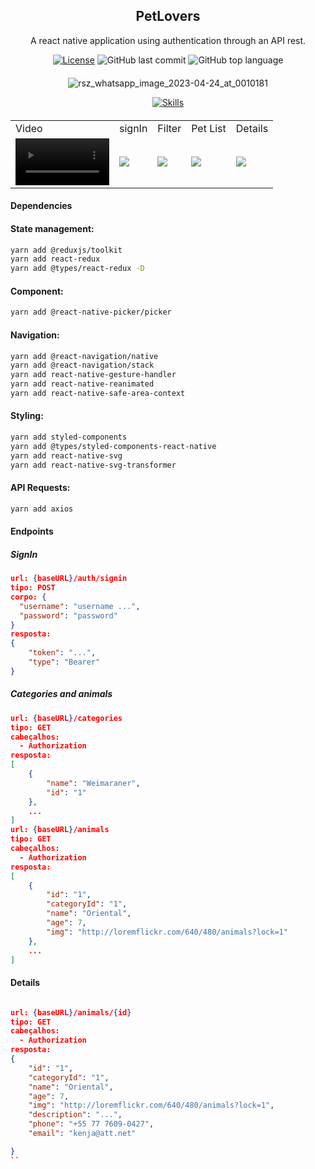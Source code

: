 <div align="center" style="margin: 20px; text-align: center">

## PetLovers

 <p>A react native application using authentication through an API rest. </p>
 





 [![License](http://img.shields.io/:license-mit-blue.svg?style=flat-square)](https://github.com/BinaryLeo/react_native_petlover/blob/main/LICENSE)
  ![GitHub last commit](https://img.shields.io/github/last-commit/BinaryLeo/react_native_petlover?style=flat-square)
  ![GitHub top language](https://img.shields.io/github/languages/top/BinaryLeo/react_native_petlover?style=flat-square)
</div>
<div align="center" style="margin: 20px; text-align: center">

![rsz_whatsapp_image_2023-04-24_at_0010181](https://user-images.githubusercontent.com/72607039/233893123-a8a80eec-5520-4002-95ee-d2384951480e.jpg)
 
[![Skills](https://skillicons.dev/icons?i=react,ts,vscode,styledcomponents,redux,figma,&perline=6)](/BinaryLeo/react_native_petlover)
</div>

<table>
  <tr>
    <td>Video</td>
    <td>signIn</td>
    <td>Filter</td>
    <td>Pet List</td>
    <td>Details</td>
  </tr>
  <tr>
   <td><video src='https://user-images.githubusercontent.com/72607039/233896766-2b0155a2-87b0-4a74-b10e-678e83d6ba7c.mp4' width=150/></td>
    <td><img src="https://user-images.githubusercontent.com/72607039/233894829-39fca866-36ce-4a53-897b-397201069bc9.jpeg"></td>
    <td><img src="https://user-images.githubusercontent.com/72607039/233894256-0cf2e5cb-4bad-43a8-b04c-e98a346f2d30.jpeg"></td>
    <td><img src="https://user-images.githubusercontent.com/72607039/233894290-76ec1c88-4d8f-4c43-86de-aadc77d3040b.jpeg"></td>
    <td><img src="https://user-images.githubusercontent.com/72607039/233894197-5c8026b9-47ea-4adb-a351-5162d5c1c9ee.jpeg"></td>
    



  </tr>
</table>



#### Dependencies

#### State management:

```bash
yarn add @reduxjs/toolkit
yarn add react-redux
yarn add @types/react-redux -D
```

#### Component:

```bash
yarn add @react-native-picker/picker
```
#### Navigation:

```bash
yarn add @react-navigation/native
yarn add @react-navigation/stack
yarn add react-native-gesture-handler
yarn add react-native-reanimated
yarn add react-native-safe-area-context
```

#### Styling:

```bash
yarn add styled-components
yarn add @types/styled-components-react-native
yarn add react-native-svg
yarn add react-native-svg-transformer

```

#### API Requests:

```bash
yarn add axios
```

#### Endpoints

##### SignIn

```json
url: {baseURL}/auth/signin
tipo: POST
corpo: {
  "username": "username ...",
  "password": "password"
}
resposta:
{
    "token": "...",
    "type": "Bearer"
}
```

##### Categories and animals

```json
url: {baseURL}/categories
tipo: GET
cabeçalhos:
  - Authorization
resposta:
[
    {
        "name": "Weimaraner",
        "id": "1"
    },
    ...
]
url: {baseURL}/animals
tipo: GET
cabeçalhos:
  - Authorization
resposta:
[
    {
        "id": "1",
        "categoryId": "1",
        "name": "Oriental",
        "age": 7,
        "img": "http://loremflickr.com/640/480/animals?lock=1"
    },
    ...
]

```

#### Details
```json

url: {baseURL}/animals/{id}
tipo: GET
cabeçalhos:
  - Authorization
resposta:
{
    "id": "1",
    "categoryId": "1",
    "name": "Oriental",
    "age": 7,
    "img": "http://loremflickr.com/640/480/animals?lock=1",
    "description": "...",
    "phone": "+55 77 7609-0427",
    "email": "kenja@att.net"

} 
``
